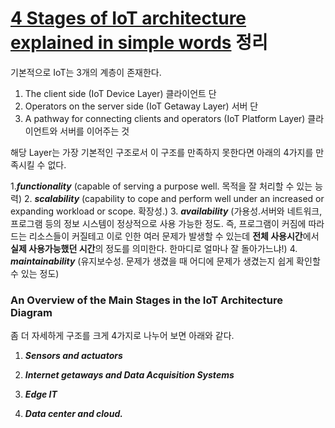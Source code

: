 # [4 Stages of IoT architecture explained in simple words](https://medium.com/datadriveninvestor/4-stages-of-iot-architecture-explained-in-simple-words-b2ea8b4f777f) 정리

기본적으로 IoT는 3개의 계층이 존재한다.

1. The client side (IoT Device Layer)
클라이언트 단
2. Operators on the server side (IoT Getaway Layer)
서버 단
3. A pathway for connecting clients and operators (IoT Platform Layer)
클라이언트와 서버를 이어주는 것

해당 Layer는 가장 기본적인 구조로서 이 구조를 만족하지 못한다면 아래의 4가지를 만족시킬 수 없다.

1.***functionality***
(capable of serving a purpose well. 목적을 잘 처리할 수 있는 능력)
2. ***scalability***
(capability to cope and perform well under an increased or expanding workload or scope. 확장성.)
3. ***availability***
(가용성.서버와 네트워크, 프로그램 등의 정보 시스템이 정상적으로 사용 가능한 정도. 즉, 프로그램이 커짐에 따라 드는 리소스들이 커질테고 이로 인한 여러 문제가 발생할 수 있는데 **전체 사용시간**에서 **실제 사용가능했던 시간**의 정도를 의미한다. 한마디로 얼마나 잘 돌아가느냐!)
4. ***maintainability***
(유지보수성. 문제가 생겼을 때 어디에 문제가 생겼는지 쉽게 확인할 수 있는 정도)

### An Overview of the Main Stages in the IoT Architecture Diagram

좀 더 자세하게 구조를 크게 4가지로 나누어 보면 아래와 같다.

1. ***Sensors and actuators***

2. ***Internet getaways and Data Acquisition Systems***

3. ***Edge IT***

4. ***Data center and cloud.***



